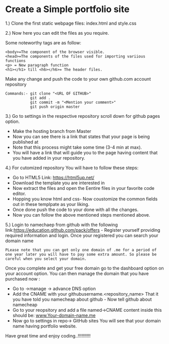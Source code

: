 # Create a Simple portfolio site
1.) Clone the first static webpage files: index.html and style.css

2.) Now here you can edit the files as you require.

Some noteworthy tags are as follow:
```
<body>=The component of the browser visible.
<head>=The components of the files used for importing variious functions
<p> = New paragraph function
<h1></h1> till <h6></h6>= The header files.
```

Make any change and push the code to your own github.com account repository
```
Commands:- git clone "<URL OF GITHUB>"
		   git add .
		   git commit -m "<Mention your comment>"
		   git push origin master
```
3.) Go to settings in the respective repository scroll down for github pages option.
- Make the hosting branch from Master 
- Now you can see there is a link that states that your page is being published at
- Note that this process might take some time (3-4 min at max).
- You will have a link that will guide you to the page having content that you have added in your repository.


4.) For cutomized repository You will have to follow these steps:
- Go to HTML5 Link: https://html5up.net/
- Download the template you are interested in 
- Now extract the files and open the Eentire files in your favorite code editor.
- Hopping you know html and css- Now coustomize the common fields out in these templpate as your liking.
- Once done push the code to your done with all the changes.
- Now you can follow the above mentioned steps mentioned above.
	
5.) Login to namechaep from github with the following link:https://education.github.com/pack/offers - Register yourself providing required information and login. Once your registered you can search your domain name
	
```PLease note that you can get only one domain of .me for a period of one year later you will have to pay some extra amount. So please be careful when you select your domain.```

Once you complete and get your free domain go to the dashboard option on your account option. You can then manage the domain that you have purchased now	:
- Go to ->manage -> advance DNS option
- Add the CNAME with your githubusername.<repository_name> That it you have told you namecheap about github - Now tell github about namecheap
- Go to your reopsitory and add a file named->CNAME content inside this should be: www.Your-domain-name.me
- Now go to settings in repo-> GitHub sites You will see that your domain name having portfolio website.
	
Have great time and enjoy coding..!!!!!!!!!!
